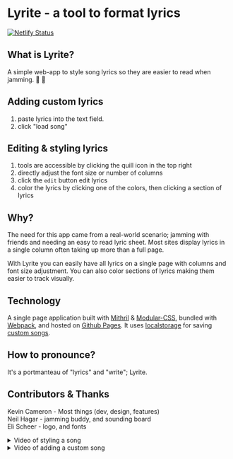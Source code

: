 # Lyrite - a tool to format lyrics

[![Netlify Status](https://api.netlify.com/api/v1/badges/8fc9f924-59cb-42ae-8a9e-3a16db1bccd6/deploy-status)](https://app.netlify.com/sites/effervescent-valkyrie-30f7c5/deploys)


## What is Lyrite?

A simple web-app to style song lyrics so they are easier to read when jamming. :guitar: :microphone:

## Adding custom lyrics

1. paste lyrics into the text field.
2. click "load song"

## Editing & styling lyrics

1. tools are accessible by clicking the quill icon in the top right
2. directly adjust the font size or number of columns
3. click the `edit` button edit lyrics
4. color the lyrics by clicking one of the colors, then clicking a section of lyrics

## Why?

The need for this app came from a real-world scenario; jamming with friends and needing an easy to read lyric sheet. Most sites display lyrics in a single column often taking up more than a full page.

With Lyrite you can easily have all lyrics on a single page with columns and font size adjustment. You can also color sections of lyrics making them easier to track visually.

## Technology

A single page application built with [Mithril](https://mithril.js.org/) & [Modular-CSS](https://github.com/tivac/modular-css), bundled with [Webpack](https://webpack.js.org/), and hosted on [Github Pages](https://pages.github.com/). It uses [localstorage](https://developer.mozilla.org/en-US/docs/Web/API/Window/localStorage) for saving [custom songs](https://github.com/kevinkace/lyrite/blob/master/src/state/db.js).

## How to pronounce?

It's a portmanteau of "lyrics" and "write"; Lyrite.

## Contributors & Thanks

Kevin Cameron - Most things (dev, design, features)  
Neil Hagar - jamming buddy, and sounding board  
Eli Scheer - logo, and fonts

<details>
<summary>
Video of styling a song
</summary>

![demo](https://rawgit.com/kevinkace/lyrite/master/demo-imgs/demo-SLTS.gif)

</details>

<details>
<summary>
Video of adding a custom song
</summary>

![demo](https://rawgit.com/kevinkace/lyrite/master/demo-imgs/demo-custom.gif)

</details>
